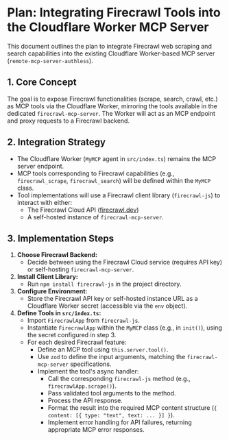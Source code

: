 # Plan: Integrating Firecrawl Tools into the Cloudflare Worker MCP Server

This document outlines the plan to integrate Firecrawl web scraping and search capabilities into the existing Cloudflare Worker-based MCP server (`remote-mcp-server-authless`).

## 1. Core Concept

The goal is to expose Firecrawl functionalities (scrape, search, crawl, etc.) as MCP tools via the Cloudflare Worker, mirroring the tools available in the dedicated `firecrawl-mcp-server`. The Worker will act as an MCP endpoint and proxy requests to a Firecrawl backend.

## 2. Integration Strategy

-   The Cloudflare Worker (`MyMCP` agent in `src/index.ts`) remains the MCP server endpoint.
-   MCP tools corresponding to Firecrawl capabilities (e.g., `firecrawl_scrape`, `firecrawl_search`) will be defined within the `MyMCP` class.
-   Tool implementations will use a Firecrawl client library (`firecrawl-js`) to interact with either:
    -   The Firecrawl Cloud API ([firecrawl.dev](https://firecrawl.dev/))
    -   A self-hosted instance of `firecrawl-mcp-server`.

## 3. Implementation Steps

1.  **Choose Firecrawl Backend:**
    -   Decide between using the Firecrawl Cloud service (requires API key) or self-hosting `firecrawl-mcp-server`.
2.  **Install Client Library:**
    -   Run `npm install firecrawl-js` in the project directory.
3.  **Configure Environment:**
    -   Store the Firecrawl API key or self-hosted instance URL as a Cloudflare Worker secret (accessible via the `env` object).
4.  **Define Tools in `src/index.ts`:**
    -   Import `FirecrawlApp` from `firecrawl-js`.
    -   Instantiate `FirecrawlApp` within the `MyMCP` class (e.g., in `init()`), using the secret configured in step 3.
    -   For each desired Firecrawl feature:
        -   Define an MCP tool using `this.server.tool()`.
        -   Use `zod` to define the input arguments, matching the `firecrawl-mcp-server` specifications.
        -   Implement the tool's async handler:
            -   Call the corresponding `firecrawl-js` method (e.g., `firecrawlApp.scrape()`).
            -   Pass validated tool arguments to the method.
            -   Process the API response.
            -   Format the result into the required MCP content structure (`{ content: [{ type: "text", text: ... }] }`).
            -   Implement error handling for API failures, returning appropriate MCP error responses. 